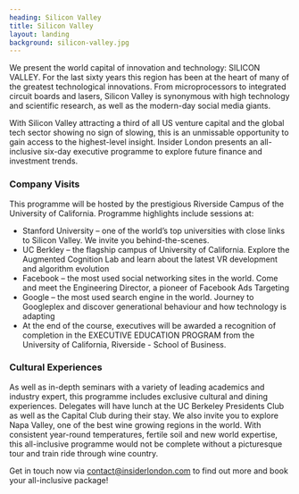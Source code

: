 ```yaml
---
heading: Silicon Valley
title: Silicon Valley
layout: landing
background: silicon-valley.jpg
---
```


We present the world capital of innovation and technology: SILICON VALLEY. For the last sixty years this region has been at the heart of many of the greatest technological innovations. From microprocessors to integrated circuit boards and lasers, Silicon Valley is synonymous with high technology and scientific research, as well as the modern-day social media giants.  

With Silicon Valley attracting a third of all US venture capital and the global tech sector showing no sign of slowing, this is an unmissable opportunity to gain access to the highest-level insight.
Insider London presents an all-inclusive six-day executive programme to explore future finance and investment trends.

### Company Visits
This programme will be hosted by the prestigious Riverside Campus of the University of California. Programme highlights include sessions at:
- Stanford University – one of the world’s top universities with close links to Silicon Valley. We invite you behind-the-scenes.
- UC Berkley – the flagship campus of University of California. Explore the Augmented Cognition Lab and learn about the latest VR development and algorithm evolution
- Facebook – the most used social networking sites in the world. Come and meet the Engineering Director, a pioneer of Facebook Ads Targeting
- Google – the most used search engine in the world. Journey to Googleplex and discover generational behaviour and how technology is adapting
- At the end of the course, executives will be awarded a recognition of completion in the EXECUTIVE EDUCATION PROGRAM from the University of California, Riverside - School of Business.

### Cultural Experiences
As well as in-depth seminars with a variety of leading academics and industry expert, this programme includes exclusive cultural and dining experiences. Delegates will have lunch at the UC Berkeley Presidents Club as well as the Capital Club during their stay.
We also invite you to explore Napa Valley, one of the best wine growing regions in the world. With consistent year-round temperatures, fertile soil and new world expertise, this all-inclusive programme would not be complete without a picturesque tour and train ride through wine country.

Get in touch now via [contact@insiderlondon.com](mailto:contact@insiderlondon.com)  to find out more and book your all-inclusive package!
